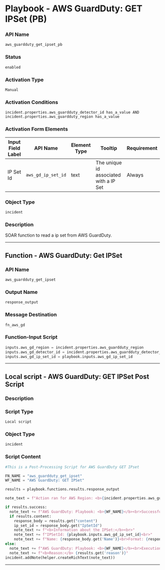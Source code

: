 <!--
    DO NOT MANUALLY EDIT THIS FILE
    THIS FILE IS AUTOMATICALLY GENERATED WITH resilient-sdk codegen
    Generated with resilient-sdk v51.0.7.0.1603
-->

# Playbook - AWS GuardDuty: GET IPSet (PB)

### API Name
`aws_guardduty_get_ipset_pb`

### Status
`enabled`

### Activation Type
`Manual`

### Activation Conditions
`incident.properties.aws_guardduty_detector_id has_a_value AND incident.properties.aws_guardduty_region has_a_value`

### Activation Form Elements
| Input Field Label | API Name | Element Type | Tooltip | Requirement |
| ----------------- | -------- | ------------ | ------- | ----------- |
| IP Set Id | `aws_gd_ip_set_id` | text | The unique id associated with a IP Set | Always |

### Object Type
`incident`

### Description
SOAR function to read a ip set from AWS GuardDuty.


---
## Function - AWS GuardDuty: Get IPSet

### API Name
`aws_guardduty_get_ipset`

### Output Name
`response_output`

### Message Destination
`fn_aws_gd`

### Function-Input Script
```python
inputs.aws_gd_region = incident.properties.aws_guardduty_region
inputs.aws_gd_detector_id = incident.properties.aws_guardduty_detector_id
inputs.aws_gd_ip_set_id = playbook.inputs.aws_gd_ip_set_id
```

---

## Local script - AWS GuardDuty: GET IPSet Post Script

### Description


### Script Type
`Local script`

### Object Type
`incident`

### Script Content
```python
#This is a Post-Processing Script for AWS GuardDuty GET IPset

FN_NAME = "aws_guardduty_get_ipset"
WF_NAME = "AWS GuardDuty: GET IPSet"

results = playbook.functions.results.response_output

note_text = f"Action ran for AWS Region: <b>{incident.properties.aws_guardduty_region}</b><br>"

if results.success:
  note_text += f"AWS GuardDuty: Playbook: <b>{WF_NAME}</b><br>Successfully executed for SOAR function <b>{FN_NAME}</b><br>"
  if results.content:
    response_body = results.get("content")
    ip_set_id = response_body.get("IpSetId")
    note_text += f"<b>Information about the IPSet:</b><br>"
    note_text += f"IPSetId: {playbook.inputs.aws_gd_ip_set_id}<br>"
    note_text += f"Name: {response_body.get('Name')}<br>Format: {response_body.get('Format')}<br>Location: {response_body.get('Location')}<br>Status: {response_body.get('Status')}<br>Tags: {response_body.get('Tags')}<br>BucketOwner: {response_body.get('ExpectedBucketOwner')}<br>"
else:
  note_text += f"AWS GuardDuty: Playbook: <b>{WF_NAME}</b><br>Execution error for SOAR function <b>{FN_NAME}</b><br>"
  note_text += f"<b>Reason:</b> {results.get('reason')}"
incident.addNote(helper.createRichText(note_text))
```

---

